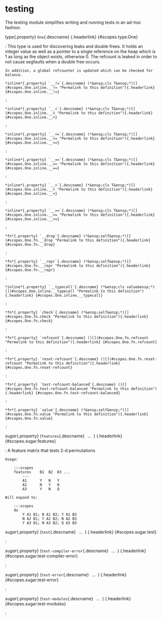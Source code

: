 <style type="text/css" rel="stylesheet">body { counter-reset: chapter 25; }</style>

testing
=======

The testing module simplifies writing and running tests in an ad-hoc
fashion.

*type*{.property} `One`{.descname} [](#scopes.type.One "Permalink to this definition"){.headerlink} {#scopes.type.One}

:   This type is used for discovering leaks and double frees. It holds an
    integer value as well as a pointer to a single reference on the heap which
    is 1 as long as the object exists, otherwise 0. The refcount is leaked in
    order to not cause segfaults when a double free occurs.
    
    In addition, a global refcounter is updated which can be checked for
    balance.

    *inline*{.property} `__!=`{.descname} (*&ensp;cls T&ensp;*)[](#scopes.One.inline.__!= "Permalink to this definition"){.headerlink} {#scopes.One.inline.__!=}

    :   

    *inline*{.property} `__<`{.descname} (*&ensp;cls T&ensp;*)[](#scopes.One.inline.__< "Permalink to this definition"){.headerlink} {#scopes.One.inline.__<}

    :   

    *inline*{.property} `__<=`{.descname} (*&ensp;cls T&ensp;*)[](#scopes.One.inline.__<= "Permalink to this definition"){.headerlink} {#scopes.One.inline.__<=}

    :   

    *inline*{.property} `__==`{.descname} (*&ensp;cls T&ensp;*)[](#scopes.One.inline.__== "Permalink to this definition"){.headerlink} {#scopes.One.inline.__==}

    :   

    *inline*{.property} `__>`{.descname} (*&ensp;cls T&ensp;*)[](#scopes.One.inline.__> "Permalink to this definition"){.headerlink} {#scopes.One.inline.__>}

    :   

    *inline*{.property} `__>=`{.descname} (*&ensp;cls T&ensp;*)[](#scopes.One.inline.__>= "Permalink to this definition"){.headerlink} {#scopes.One.inline.__>=}

    :   

    *fn*{.property} `__drop`{.descname} (*&ensp;self&ensp;*)[](#scopes.One.fn.__drop "Permalink to this definition"){.headerlink} {#scopes.One.fn.__drop}

    :   

    *fn*{.property} `__repr`{.descname} (*&ensp;self&ensp;*)[](#scopes.One.fn.__repr "Permalink to this definition"){.headerlink} {#scopes.One.fn.__repr}

    :   

    *inline*{.property} `__typecall`{.descname} (*&ensp;cls value&ensp;*)[](#scopes.One.inline.__typecall "Permalink to this definition"){.headerlink} {#scopes.One.inline.__typecall}

    :   

    *fn*{.property} `check`{.descname} (*&ensp;self&ensp;*)[](#scopes.One.fn.check "Permalink to this definition"){.headerlink} {#scopes.One.fn.check}

    :   

    *fn*{.property} `refcount`{.descname} ()[](#scopes.One.fn.refcount "Permalink to this definition"){.headerlink} {#scopes.One.fn.refcount}

    :   

    *fn*{.property} `reset-refcount`{.descname} ()[](#scopes.One.fn.reset-refcount "Permalink to this definition"){.headerlink} {#scopes.One.fn.reset-refcount}

    :   

    *fn*{.property} `test-refcount-balanced`{.descname} ()[](#scopes.One.fn.test-refcount-balanced "Permalink to this definition"){.headerlink} {#scopes.One.fn.test-refcount-balanced}

    :   

    *fn*{.property} `value`{.descname} (*&ensp;self&ensp;*)[](#scopes.One.fn.value "Permalink to this definition"){.headerlink} {#scopes.One.fn.value}

    :   

*sugar*{.property} (`features`{.descname} *&ensp;...&ensp;*) [](#scopes.sugar.features "Permalink to this definition"){.headerlink} {#scopes.sugar.features}

:   A feature matrix that tests 2-d permutations
    
    Usage:
    
        :::scopes
        features    B1  B2  B3 ...
            ---
            A1      Y   N   Y
            A2      N   Y   N
            A3      Y   N   Q
    
    Will expand to:
    
        :::scopes
        do
            Y A1 B1; N A1 B2; Y A1 B3
            N A2 B1; Y A2 B2; N A2 B3
            Y A3 B1; N A3 B2; Q A3 B3

*sugar*{.property} (`test`{.descname} *&ensp;...&ensp;*) [](#scopes.sugar.test "Permalink to this definition"){.headerlink} {#scopes.sugar.test}

:   

*sugar*{.property} (`test-compiler-error`{.descname} *&ensp;...&ensp;*) [](#scopes.sugar.test-compiler-error "Permalink to this definition"){.headerlink} {#scopes.sugar.test-compiler-error}

:   

*sugar*{.property} (`test-error`{.descname} *&ensp;...&ensp;*) [](#scopes.sugar.test-error "Permalink to this definition"){.headerlink} {#scopes.sugar.test-error}

:   

*sugar*{.property} (`test-modules`{.descname} *&ensp;...&ensp;*) [](#scopes.sugar.test-modules "Permalink to this definition"){.headerlink} {#scopes.sugar.test-modules}

:   

